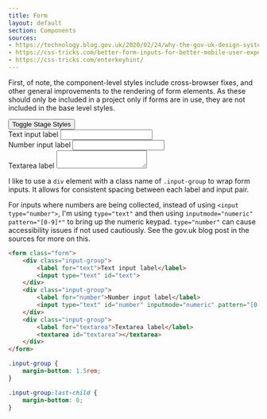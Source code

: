 ```yaml
---
title: Form
layout: default
section: Components
sources:
- https://technology.blog.gov.uk/2020/02/24/why-the-gov-uk-design-system-team-changed-the-input-type-for-numbers/
- https://css-tricks.com/better-form-inputs-for-better-mobile-user-experiences/
- https://css-tricks.com/enterkeyhint/
---
```

First, of note, the component-level styles include cross-browser fixes, and other general improvements to the rendering of form elements. As these should only be included in a project only if forms are in use, they are not included in the base level styles.

<div class="stage">
    <button type="button" class="stage-toggle">Toggle Stage Styles</button>
    <form class="form">
        <div class="input-group">
            <label for="text">Text input label</label>
            <input type="text" id="text">
        </div>
        <div class="input-group">
            <label for="number">Number input label</label>
            <input type="text" id="number" inputmode="numeric" pattern="[0-9]*">
        </div>
        <div class="input-group">
            <label for="textarea">Textarea label</label>
            <textarea id="textarea"></textarea>
        </div>
    </form>
</div>

I like to use a `div` element with a class name of `.input-group` to wrap form inputs. It allows for consistent spacing between each label and input pair.

For inputs where numbers are being collected, instead of using `<input type="number">`, I'm using `type="text"` and then using `inputmode="numeric" pattern="[0-9]*"` to bring up the numeric keypad. `type="number"` can cause accessibility issues if not used cautiously. See the gov.uk blog post in the sources for more on this.

```html
<form class="form">
    <div class="input-group">
        <label for="text">Text input label</label>
        <input type="text" id="text">
    </div>
    <div class="input-group">
        <label for="number">Number input label</label>
        <input type="text" id="number" inputmode="numeric" pattern="[0-9]*">
    </div>
    <div class="input-group">
        <label for="textarea">Textarea label</label>
        <textarea id="textarea"></textarea>
    </div>
</form>
```

```css
.input-group {
    margin-bottom: 1.5rem;
}

.input-group:last-child {
    margin-bottom: 0;
}
```